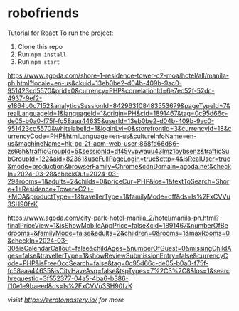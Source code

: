# robofriends
Tutorial for React
To run the project:

1. Clone this repo
2. Run `npm install`
3. Run `npm start`

https://www.agoda.com/shore-1-residence-tower-c2-moa/hotel/all/manila-ph.html?locale=en-us&ckuid=13eb0be2-d04b-409b-9ac0-951423cd5570&prid=0&currency=PHP&correlationId=6e7ec52f-52dc-4937-9ef2-e1864b0c7152&analyticsSessionId=842963108483553679&pageTypeId=7&realLanguageId=1&languageId=1&origin=PH&cid=1891467&tag=0c95d66c-de05-b0a0-f75f-fc58aaa44635&userId=13eb0be2-d04b-409b-9ac0-951423cd5570&whitelabelid=1&loginLvl=0&storefrontId=3&currencyId=18&currencyCode=PHP&htmlLanguage=en-us&cultureInfoName=en-us&machineName=hk-pc-2f-acm-web-user-868fd66d86-zs66h&trafficGroupId=5&sessionId=df45vvpwauu43lmz1bybsenz&trafficSubGroupId=122&aid=82361&useFullPageLogin=true&cttp=4&isRealUser=true&mode=production&browserFamily=Chrome&cdnDomain=agoda.net&checkIn=2024-03-28&checkOut=2024-03-29&rooms=1&adults=2&childs=0&priceCur=PHP&los=1&textToSearch=Shore+1+Residence+Tower+C2+-+MOA&productType=-1&travellerType=1&familyMode=off&ds=Is%2FxCVVu3SH90fzK

https://www.agoda.com/city-park-hotel-manila_2/hotel/manila-ph.html?finalPriceView=1&isShowMobileAppPrice=false&cid=1891467&numberOfBedrooms=&familyMode=false&adults=2&children=0&rooms=1&maxRooms=0&checkIn=2024-03-30&isCalendarCallout=false&childAges=&numberOfGuest=0&missingChildAges=false&travellerType=1&showReviewSubmissionEntry=false&currencyCode=PHP&isFreeOccSearch=false&tag=0c95d66c-de05-b0a0-f75f-fc58aaa44635&isCityHaveAsq=false&tspTypes=7%2C3%2C8&los=1&searchrequestid=3f552377-04a5-4ba6-b386-f10e1e9baeed&ds=Is%2FxCVVu3SH90fzK

*visist https://zerotomastery.io/ for more*
